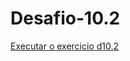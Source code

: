 # Desafio-10.2
<a href="https://gustavo-c-b.github.io/Desafio-10.2/d10.2/index.html">Executar o exercicio d10.2</a>
